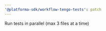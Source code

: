 ```yaml
---
'@platforma-sdk/workflow-tengo-tests': patch
---
```


Run tests in parallel (max 3 files at a time)
